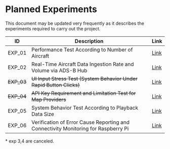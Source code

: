 # Planned Experiments

This document may be updated very frequently as it describes the experiments required to carry out the project.

| ID         | Description                                                  | Link                           |
| ---------- | ------------------------------------------------------------ | ------------------------------ |
| EXP_01     | Performance Test According to Number of Aircraft             | [Link](./Experiments/exp01.md) |
| EXP_02     | Real-Time Aircraft Data Ingestion Rate and Volume via ADS-B Hub | [Link](./Experiments/exp02.md) |
| ~~EXP_03~~ | ~~UI Input Stress Test (System Behavior Under Rapid Button Clicks)~~ | [Link](./Experiments/exp03.md) |
| ~~EXP_04~~ | ~~API Key Requirement and Limitation Test for Map Providers~~ | [Link](./Experiments/exp04.md) |
| EXP_05     | System Behavior Test According to Playback Data Size         | [Link](./Experiments/exp05.md) |
| EXP_06     | Verification of Error Cause Reporting and Connectivity Monitoring for Raspberry Pi | [Link](./Experiments/exp06.md) |

\* exp 3,4 are canceled.
